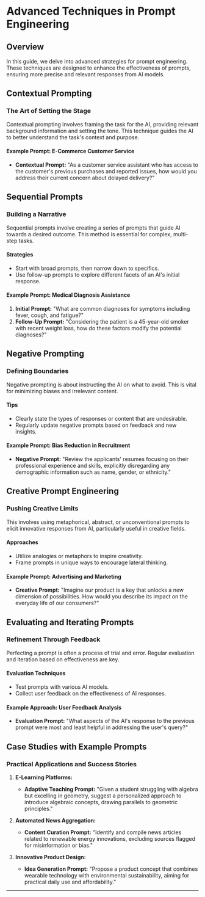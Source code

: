 # Advanced Techniques in Prompt Engineering

## Overview
In this guide, we delve into advanced strategies for prompt engineering. These techniques are designed to enhance the effectiveness of prompts, ensuring more precise and relevant responses from AI models.

## Contextual Prompting
### The Art of Setting the Stage
Contextual prompting involves framing the task for the AI, providing relevant background information and setting the tone. This technique guides the AI to better understand the task's context and purpose.

#### Example Prompt: E-Commerce Customer Service
- **Contextual Prompt:** "As a customer service assistant who has access to the customer's previous purchases and reported issues, how would you address their current concern about delayed delivery?"

## Sequential Prompts
### Building a Narrative
Sequential prompts involve creating a series of prompts that guide AI towards a desired outcome. This method is essential for complex, multi-step tasks.

#### Strategies
- Start with broad prompts, then narrow down to specifics.
- Use follow-up prompts to explore different facets of an AI's initial response.

#### Example Prompt: Medical Diagnosis Assistance
1. **Initial Prompt:** "What are common diagnoses for symptoms including fever, cough, and fatigue?"
2. **Follow-Up Prompt:** "Considering the patient is a 45-year-old smoker with recent weight loss, how do these factors modify the potential diagnoses?"

## Negative Prompting
### Defining Boundaries
Negative prompting is about instructing the AI on what to avoid. This is vital for minimizing biases and irrelevant content.

#### Tips
- Clearly state the types of responses or content that are undesirable.
- Regularly update negative prompts based on feedback and new insights.

#### Example Prompt: Bias Reduction in Recruitment
- **Negative Prompt:** "Review the applicants' resumes focusing on their professional experience and skills, explicitly disregarding any demographic information such as name, gender, or ethnicity."

## Creative Prompt Engineering
### Pushing Creative Limits
This involves using metaphorical, abstract, or unconventional prompts to elicit innovative responses from AI, particularly useful in creative fields.

#### Approaches
- Utilize analogies or metaphors to inspire creativity.
- Frame prompts in unique ways to encourage lateral thinking.

#### Example Prompt: Advertising and Marketing
- **Creative Prompt:** "Imagine our product is a key that unlocks a new dimension of possibilities. How would you describe its impact on the everyday life of our consumers?"

## Evaluating and Iterating Prompts
### Refinement Through Feedback
Perfecting a prompt is often a process of trial and error. Regular evaluation and iteration based on effectiveness are key.

#### Evaluation Techniques
- Test prompts with various AI models.
- Collect user feedback on the effectiveness of AI responses.

#### Example Approach: User Feedback Analysis
- **Evaluation Prompt:** "What aspects of the AI's response to the previous prompt were most and least helpful in addressing the user's query?"

## Case Studies with Example Prompts
### Practical Applications and Success Stories
1. **E-Learning Platforms:**
   - **Adaptive Teaching Prompt:** "Given a student struggling with algebra but excelling in geometry, suggest a personalized approach to introduce algebraic concepts, drawing parallels to geometric principles."

2. **Automated News Aggregation:**
   - **Content Curation Prompt:** "Identify and compile news articles related to renewable energy innovations, excluding sources flagged for misinformation or bias."

3. **Innovative Product Design:**
   - **Idea Generation Prompt:** "Propose a product concept that combines wearable technology with environmental sustainability, aiming for practical daily use and affordability."

---
